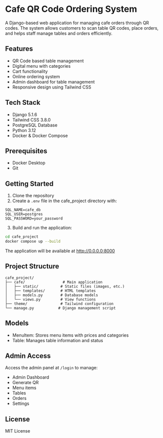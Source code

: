 
# Cafe QR Code Ordering System

A Django-based web application for managing cafe orders through QR codes. The system allows customers to scan table QR codes, place orders, and helps staff manage tables and orders efficiently.

## Features

- QR Code based table management
- Digital menu with categories
- Cart functionality
- Online ordering system
- Admin dashboard for table management
- Responsive design using Tailwind CSS

## Tech Stack

- Django 5.1.6
- Tailwind CSS 3.8.0
- PostgreSQL Database
- Python 3.12
- Docker & Docker Compose

## Prerequisites

- Docker Desktop
- Git

## Getting Started

1. Clone the repository
2. Create a `.env` file in the cafe_project directory with:
```
SQL_NAME=cafe_db
SQL_USER=postgres
SQL_PASSWORD=your_password
```
3. Build and run the application:
```bash
cd cafe_project
docker compose up --build
```

The application will be available at http://0.0.0.0:8000

## Project Structure

```
cafe_project/
├── cafe/                 # Main application
│   ├── static/          # Static files (images, etc.)
│   ├── templates/       # HTML templates
│   ├── models.py        # Database models
│   └── views.py         # View functions
├── theme/               # Tailwind configuration
└── manage.py           # Django management script
```

## Models

- MenuItem: Stores menu items with prices and categories
- Table: Manages table information and status

## Admin Access

Access the admin panel at `/login` to manage:

- Admin Dashboard
- Generate QR
- Menu items
- Tables
- Orders
- Settings

## License

MIT License
